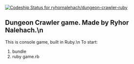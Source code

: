 [ ![Codeship Status for ryhornalehach/dungeon-crawler-ruby](https://app.codeship.com/projects/2d14e2e0-e100-0135-1de2-26103927a4dc/status?branch=master)](https://app.codeship.com/projects/266564)

## Dungeon Crawler game. Made by Ryhor Nalehach.\n
This is console game, built in Ruby.\n
To start:
  1. bundle
  2. ruby game.rb
